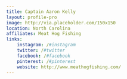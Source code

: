 ```yaml
---
title: Captain Aaron Kelly
layout: profile-pro
image: http://via.placeholder.com/150x150
location: North Carolina
affiliates: Meat Hog Fishing
links:
    instagram: /#instagram
    twitter: /#twitter
    facebook: /#facebook
    pinterest: /#pinterest
    website: http://www.meathogfishing.com/
---
```

